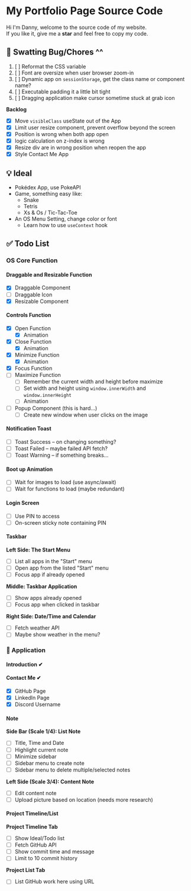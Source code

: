 # My Portfolio Page Source Code

Hi I'm Danny, welcome to the source code of my website.  
If you like it, give me a **star** and feel free to copy my code.

## 🐛 Swatting Bug/Chores ^^
1. [ ] Reformat the CSS variable
2. [ ] Font are oversize when user browser zoom-in
3. [ ] Dynamic app on `sessionStorage`, get the class name or component name?
4. [ ] Executable padding it a little bit tight
5. [ ] Dragging application make cursor sometime stuck at grab icon

**Backlog**
- [X] Move `visibleClass` useState out of the App
- [X] Limit user resize component, prevent overflow beyond the screen
- [X] Position is wrong when both app open
- [X] logic calculation on z-index is wrong
- [X] Resize div are in wrong position when reopen the app
- [X] Style Contact Me App

## 💡 Ideal
- Pokédex App, use PokeAPI
- Game, something easy like:
   - Snake
   - Tetris
   - Xs & Os / Tic-Tac-Toe
- An OS Menu Setting, change color or font
   - Learn how to use `useContext` hook

## ✅ Todo List

### OS Core Function

#### Draggable and Resizable Function
- [x] Draggable Component
- [ ] Draggable Icon
- [x] Resizable Component

#### Controls Function
- [x] Open Function
   - [x] Animation
- [x] Close Function
   - [x] Animation
- [x] Minimize Function
   - [x] Animation
- [X] Focus Function
- [ ] Maximize Function
   - [ ] Remember the current width and height before maximize
   - [ ] Set width and height using `window.innerWidth` and `window.innerHeight`
   - [ ] Animation
- [ ] Popup Component (this is hard...)
   - [ ] Create new window when user clicks on the image

#### Notification Toast
- [ ] Toast Success – on changing something?
- [ ] Toast Failed – maybe failed API fetch?
- [ ] Toast Warning – if something breaks...

#### Boot up Animation
- [ ] Wait for images to load (use async/await)
- [ ] Wait for functions to load (maybe redundant)

#### Login Screen
- [ ] Use PIN to access
- [ ] On-screen sticky note containing PIN

#### Taskbar
**Left Side: The Start Menu**
- [ ] List all apps in the "Start" menu
- [ ] Open app from the listed "Start" menu
- [ ] Focus app if already opened

**Middle: Taskbar Application**
- [ ] Show apps already opened
- [ ] Focus app when clicked in taskbar

**Right Side: Date/Time and Calendar**
- [ ] Fetch weather API
- [ ] Maybe show weather in the menu?

### 💽 Application

#### Introduction ✔

#### Contact Me ✔
- [X] GitHub Page
- [X] LinkedIn Page
- [X] Discord Username

#### Note 
**Side Bar (Scale 1/4): List Note**
- [ ] Title, Time and Date
- [ ] Highlight current note
- [ ] Minimize sidebar
- [ ] Sidebar menu to create note
- [ ] Sidebar menu to delete multiple/selected notes

**Left Side (Scale 3/4): Content Note**
- [ ] Edit content note
- [ ] Upload picture based on location (needs more research)

#### Project Timeline/List

**Project Timeline Tab**
- [ ] Show Ideal/Todo list
- [ ] Fetch GitHub API
- [ ] Show commit time and message
- [ ] Limit to 10 commit history

**Project List Tab**
- [ ] List GitHub work here using URL  
